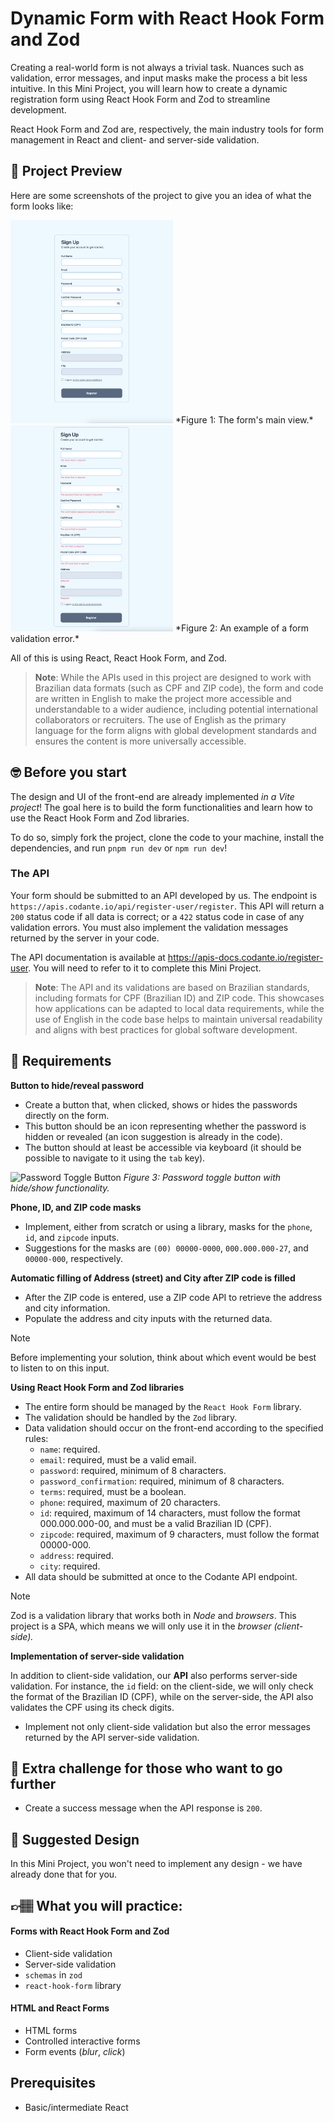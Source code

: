 # Dynamic Form with React Hook Form and Zod

Creating a real-world form is not always a trivial task. Nuances such as validation, error messages, and input masks make the process a bit less intuitive. In this Mini Project, you will learn how to create a dynamic registration form using React Hook Form and Zod to streamline development.

React Hook Form and Zod are, respectively, the main industry tools for form management in React and client- and server-side validation.

## 📸 Project Preview

Here are some screenshots of the project to give you an idea of what the form looks like:

<img src="docs-screenshots/Sign-Up.png" alt="Form Screenshot 1" width="260" />
*Figure 1: The form's main view.*

<img src="docs-screenshots/Error-Messages.png" alt="Form Screenshot 2" width="260" />
*Figure 2: An example of a form validation error.*

All of this is using React, React Hook Form, and Zod.

> **Note**: While the APIs used in this project are designed to work with Brazilian data formats (such as CPF and ZIP code), the form and code are written in English to make the project more accessible and understandable to a wider audience, including potential international collaborators or recruiters. The use of English as the primary language for the form aligns with global development standards and ensures the content is more universally accessible.

## 🤓 Before you start

The design and UI of the front-end are already implemented _in a Vite project_! The goal here is to build the form functionalities and learn how to use the React Hook Form and Zod libraries.

To do so, simply fork the project, clone the code to your machine, install the dependencies, and run `pnpm run dev` or `npm run dev`!

### The API

Your form should be submitted to an API developed by us. The endpoint is `https://apis.codante.io/api/register-user/register`. This API will return a `200` status code if all data is correct; or a `422` status code in case of any validation errors. You must also implement the validation messages returned by the server in your code.

The API documentation is available at <a target="_blank" href="https://apis-docs.codante.io/register-user">https://apis-docs.codante.io/register-user</a>. You will need to refer to it to complete this Mini Project.

> **Note**: The API and its validations are based on Brazilian standards, including formats for CPF (Brazilian ID) and ZIP code. This showcases how applications can be adapted to local data requirements, while the use of English in the code base helps to maintain universal readability and aligns with best practices for global software development.

## 🔨 Requirements

**Button to hide/reveal password**

- Create a button that, when clicked, shows or hides the passwords directly on the form.
- This button should be an icon representing whether the password is hidden or revealed (an icon suggestion is already in the code).
- The button should at least be accessible via keyboard (it should be possible to navigate to it using the `tab` key).

![Password Toggle Button](path/to/your/password-toggle.png)
*Figure 3: Password toggle button with hide/show functionality.*

**Phone, ID, and ZIP code masks**

- Implement, either from scratch or using a library, masks for the `phone`, `id`, and `zipcode` inputs.
- Suggestions for the masks are `(00) 00000-0000`, `000.000.000-27`, and `00000-000`, respectively.

**Automatic filling of Address (street) and City after ZIP code is filled**

- After the ZIP code is entered, use a ZIP code API to retrieve the address and city information.
- Populate the address and city inputs with the returned data.

> [!NOTE]  
> Before implementing your solution, think about which event would be best to listen to on this input.

**Using React Hook Form and Zod libraries**

- The entire form should be managed by the `React Hook Form` library.
- The validation should be handled by the `Zod` library.
- Data validation should occur on the front-end according to the specified rules:
    - `name`: required.
    - `email`: required, must be a valid email.
    - `password`: required, minimum of 8 characters.
    - `password_confirmation`: required, minimum of 8 characters.
    - `terms`: required, must be a boolean.
    - `phone`: required, maximum of 20 characters.
    - `id`: required, maximum of 14 characters, must follow the format 000.000.000-00, and must be a valid Brazilian ID (CPF).
    - `zipcode`: required, maximum of 9 characters, must follow the format 00000-000.
    - `address`: required.
    - `city`: required.
- All data should be submitted at once to the Codante API endpoint.

> [!NOTE]  
> Zod is a validation library that works both in _Node_ and _browsers_. This project is a SPA, which means we will only use it in the _browser (client-side)._ 

**Implementation of server-side validation**

In addition to client-side validation, our **API** also performs server-side validation. For instance, the `id` field: on the client-side, we will only check the format of the Brazilian ID (CPF), while on the server-side, the API also validates the CPF using its check digits.

- Implement not only client-side validation but also the error messages returned by the API server-side validation.

## 🔨 Extra challenge for those who want to go further

- Create a success message when the API response is `200`.

## 🎨 Suggested Design

In this Mini Project, you won't need to implement any design - we have already done that for you.

## 👉🏽 What you will practice:

#### Forms with React Hook Form and Zod

- Client-side validation
- Server-side validation
- `schemas` in `zod`
- `react-hook-form` library

#### HTML and React Forms

- HTML forms
- Controlled interactive forms
- Form events (_blur_, _click_)

## Prerequisites

- Basic/intermediate React
